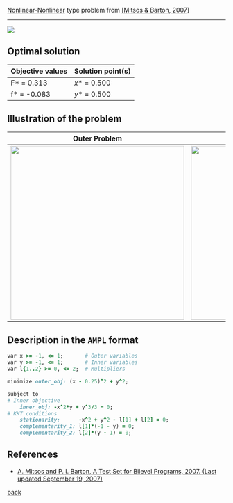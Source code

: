 [Nonlinear-Nonlinear](/test-problems/NLP-NLP-problems) type problem from [\[Mitsos & Barton, 2007\]][Mitsos & Barton, 2007]

---

![](https://github.com/basblsolver/test-problems/wiki/images/mb_2007_20_eq.jpg)

## Optimal solution

Objective values   | Solution point(s) |
------------------ | ----------------- |
F* = 0.313         | _x_* = 0.500      |
f* = -0.083        | _y_* = 0.500      |

## Illustration of the problem

Outer Problem    | Inner Problem    |
---------------- | ---------------- |
<img src="https://github.com/basblsolver/test-problems/wiki/images/mb_2007_20_outer.jpg" width="400"> | <img src="https://github.com/basblsolver/test-problems/wiki/images/mb_2007_20_inner.jpg" width="400"> |

## Description in the `AMPL` format

```ruby
var x >= -1, <= 1;       # Outer variables
var y >= -1, <= 1;       # Inner variables
var l{1..2} >= 0, <= 2;  # Multipliers

minimize outer_obj: (x - 0.25)^2 + y^2;

subject to
# Inner objective
    inner_obj: -x^2*y + y^3/3 = 0;
# KKT conditions
    stationarity:      -x^2 + y^2 - l[1] + l[2] = 0;
    complementarity_1: l[1]*(-1 - y) = 0;
    complementarity_2: l[2]*(y - 1) = 0;
```

##  References

 - [A. Mitsos and P. I. Barton, A Test Set for Bilevel Programs, 2007. (Last updated September 19, 2007)](https://www.researchgate.net/publication/228455291_A_test_set_for_bilevel_programs)

  [back](/test-problems/NLP-NLP-problems)
  
[Mitsos & Barton, 2007]: https://www.researchgate.net/publication/228455291_A_test_set_for_bilevel_programs